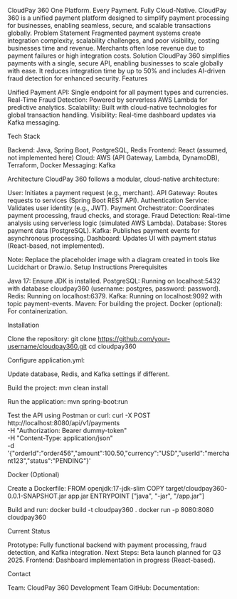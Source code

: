 CloudPay 360
One Platform. Every Payment. Fully Cloud-Native.
CloudPay 360 is a unified payment platform designed to simplify payment processing for businesses, enabling seamless, secure, and scalable transactions globally.
Problem Statement
Fragmented payment systems create integration complexity, scalability challenges, and poor visibility, costing businesses time and revenue. Merchants often lose revenue due to payment failures or high integration costs.
Solution
CloudPay 360 simplifies payments with a single, secure API, enabling businesses to scale globally with ease. It reduces integration time by up to 50% and includes AI-driven fraud detection for enhanced security.
Features

Unified Payment API: Single endpoint for all payment types and currencies.
Real-Time Fraud Detection: Powered by serverless AWS Lambda for predictive analytics.
Scalability: Built with cloud-native technologies for global transaction handling.
Visibility: Real-time dashboard updates via Kafka messaging.

Tech Stack

Backend: Java, Spring Boot, PostgreSQL, Redis
Frontend: React (assumed, not implemented here)
Cloud: AWS (API Gateway, Lambda, DynamoDB), Terraform, Docker
Messaging: Kafka

Architecture
CloudPay 360 follows a modular, cloud-native architecture:

User: Initiates a payment request (e.g., merchant).
API Gateway: Routes requests to services (Spring Boot REST API).
Authentication Service: Validates user identity (e.g., JWT).
Payment Orchestrator: Coordinates payment processing, fraud checks, and storage.
Fraud Detection: Real-time analysis using serverless logic (simulated AWS Lambda).
Database: Stores payment data (PostgreSQL).
Kafka: Publishes payment events for asynchronous processing.
Dashboard: Updates UI with payment status (React-based, not implemented).

Note: Replace the placeholder image with a diagram created in tools like Lucidchart or Draw.io.
Setup Instructions
Prerequisites

Java 17: Ensure JDK is installed.
PostgreSQL: Running on localhost:5432 with database cloudpay360 (username: postgres, password: password).
Redis: Running on localhost:6379.
Kafka: Running on localhost:9092 with topic payment-events.
Maven: For building the project.
Docker (optional): For containerization.

Installation

Clone the repository:
git clone https://github.com/your-username/cloudpay360.git
cd cloudpay360


Configure application.yml:

Update database, Redis, and Kafka settings if different.


Build the project:
mvn clean install


Run the application:
mvn spring-boot:run


Test the API using Postman or curl:
curl -X POST http://localhost:8080/api/v1/payments \
     -H "Authorization: Bearer dummy-token" \
     -H "Content-Type: application/json" \
     -d '{"orderId":"order456","amount":100.50,"currency":"USD","userId":"merchant123","status":"PENDING"}'



Docker (Optional)

Create a Dockerfile:
FROM openjdk:17-jdk-slim
COPY target/cloudpay360-0.0.1-SNAPSHOT.jar app.jar
ENTRYPOINT ["java", "-jar", "/app.jar"]


Build and run:
docker build -t cloudpay360 .
docker run -p 8080:8080 cloudpay360



Current Status

Prototype: Fully functional backend with payment processing, fraud detection, and Kafka integration.
Next Steps: Beta launch planned for Q3 2025.
Frontend: Dashboard implementation in progress (React-based).

Contact

Team: CloudPay 360 Development Team
GitHub: 
Documentation: 
